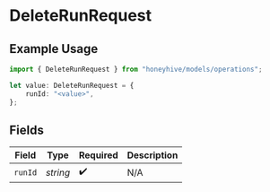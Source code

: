 # DeleteRunRequest

## Example Usage

```typescript
import { DeleteRunRequest } from "honeyhive/models/operations";

let value: DeleteRunRequest = {
    runId: "<value>",
};
```

## Fields

| Field              | Type               | Required           | Description        |
| ------------------ | ------------------ | ------------------ | ------------------ |
| `runId`            | *string*           | :heavy_check_mark: | N/A                |